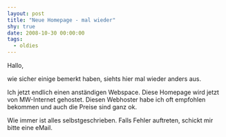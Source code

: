 ```yaml
---
layout: post
title: "Neue Homepage - mal wieder"
shy: true
date: 2008-10-30 00:00:00
tags:
  - oldies
---
```


Hallo,

wie sicher einige bemerkt haben, siehts hier mal wieder anders aus.

Ich jetzt endlich einen anständigen Webspace. Diese Homepage wird jetzt von
MW-Internet gehostet. Diesen Webhoster habe ich oft empfohlen bekommen und auch
die Preise sind ganz ok.

Wie immer ist alles selbstgeschrieben. Falls Fehler auftreten, schickt mir
bitte eine eMail.
